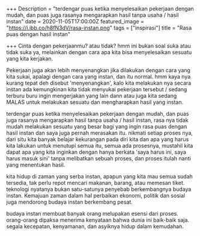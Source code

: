 +++
Description = "terdengar puas ketika menyelesaikan pekerjaan dengan mudah, dan puas juga rasanya mengarapkan hasil tanpa usaha / hasil instan"
date = 2020-11-05T17:00:00Z
featured_image = "https://i.ibb.co/h8fN3dV/rasa-instan.png"
tags = ["inspirasi"]
title = "Rasa puas dengan hasil instan"

+++
Cinta dengan pekerjaanmu? atau tidak? hmm ini bukan soal suka atau tidak suka ya, melainkan dengan cara apa kita bisa menyelesaikan sesuatu yang kita kerjakan.

Pekerjaan juga akan lebih menyenangkan jika dilakukan dengan cara yang kita sukai, apalagi dengan cara yang instan, dan itu normal. hmm kaya nya kurang tepat  deh disebut 'menyenangkan', kalo kita melakukan nya secara instan ada kemungkinan kita tidak menyukai pekerjaan tersebut / sedang terburu buru ingin mengerjakan yang lain dann atau juga kita sedang MALAS untuk melakukan sesuatu dan mengharapkan hasil yang instan.

terdengar puas ketika menyelesaikan pekerjaan dengan mudah, dan puas juga rasanya mengarapkan hasil tanpa usaha / hasil instan, rasa nya tidak mudah melakukan sesuatu yang besar bagi yang ingin rasa puas dengan hasil instan dan saya juga pernah merasakan itu. nikmati setiap proses nya, dari situ kita banyak belajar kekurangan pada diri kita dan apa yang harus kita lakukan untuk menutupi semua itu,  semua ada prosesnya, mustahil kita dapat apa yang kita inginkan dengan hanya berkata 'saya harus ini, saya harus masuk sini' tanpa melibatkan sebuah proses, dan proses itulah nanti yang menentukan hasil.

kita hidup di zaman yang serba instan, apapun yang kita mau semua sudah tersedia, tak perlu repot mencari makanan, barang, atau memesan tiket. teknologi nyatanya bukan satu-satunya penyebab berkembangnya budaya instan. Kemajuan zaman dalam hal perbaikan ekonomi, politik dan sosial juga mendorong budaya instan berkembang pesat.

budaya instan membuat banyak orang melupakan esensi dari proses. orang-orang dipaksa menerima kenyataan bahwa dunia ini baik-baik saja. segala kecepatan, kenyamanan, dan asyiknya hidup dalam kemudahan.